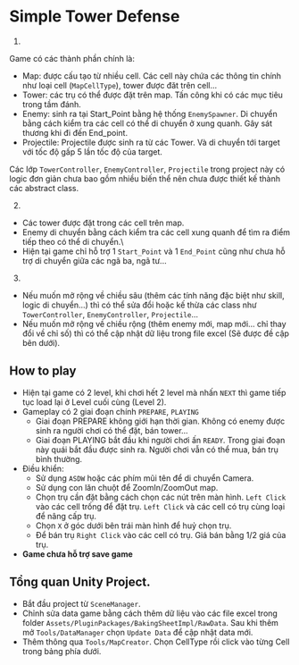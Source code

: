# Simple Tower Defense
1. 
Game có các thành phần chính là:
 - Map: được cấu tạo từ nhiều cell. Các cell này chứa các thông tin chính như loại cell (`MapCellType`), tower được đăt trên cell...
 - Tower: các trụ có thể được đặt trên map. Tấn công khi có các mục tiêu trong tầm đánh.
 - Enemy: sinh ra tại Start_Point bằng hệ thống `EnemySpawner`. Di chuyển bằng cách kiểm tra các cell có thể di chuyển ở xung quanh. Gây sát thương khi đi đến End_point. 
 - Projectile: Projectile được sinh ra từ các Tower. Và di chuyển tới target với tốc độ gấp 5 lần tốc độ của target.

Các lớp `TowerController`, `EnemyController`, `Projectile` trong project này có logic đơn giản chưa bao gồm nhiều biến thể nên chưa được thiết kế thành các abstract class.

2. 
- Các tower được đặt trong các cell trên map.
- Enemy di chuyển bằng cách kiểm tra các cell xung quanh để tìm ra điểm tiếp theo có thể di chuyển.\
- Hiện tại game chỉ hỗ trợ 1 `Start_Point` và 1 `End_Point` cũng như chưa hỗ trợ di chuyển giữa các ngã ba, ngã tư...

3.
- Nếu muốn mở rộng về chiều sâu (thêm các tính năng đặc biệt như skill, logic di chuyển...) thì có thể sửa đổi hoặc kế thừa các class như `TowerController`, `EnemyController`, `Projectile`...
- Nếu muốn mở rộng về chiều rộng (thêm enemy mới, map mới... chỉ thay đổi về chỉ số) thì có thể cập nhật dữ liệu trong file excel (Sẽ được đề cập bên dưới).

## How to play
- Hiện tại game có 2 level, khi chơi hết 2 level mà nhấn `NEXT` thì game tiếp tục load lại ở Level cuối cùng (Level 2).
- Gameplay có 2 giai đoạn chính `PREPARE`, `PLAYING`
    - Giai đoạn PREPARE không giới hạn thời gian. Không có enemy được sinh ra người chơi có thể đặt, bán tower...
    - Giai đoạn PLAYING bắt đầu khi người chơi ấn `READY`. Trong giai đoạn này quái bắt đầu được sinh ra. Người chơi vẫn có thể mua, bán trụ bình thường.
- Điều khiển:
    - Sử dụng `ASDW` hoặc các phím mũi tên để di chuyển Camera.
    - Sử dụng con lăn chuột để ZoomIn/ZoomOut map.
    - Chọn trụ cần đặt bằng cách chọn các nút trên màn hình. `Left Click` vào các cell trống để đặt trụ. `Left Click` và các cell có trụ cùng loại để nâng cấp trụ.
    - Chọn `X` ở góc dưới bên trái màn hình để huỷ chọn trụ.
    - Để bán trụ `Right Click` vào các cell có trụ. Giá bán bằng 1/2 giá của trụ.
- **Game chưa hỗ trợ save game**

## Tổng quan Unity Project.
- Bắt đầu project từ `SceneManager`.
- Chỉnh sửa data game bằng cách thêm dữ liệu vào các file excel trong folder `Assets/PluginPackages/BakingSheetImpl/RawData`. Sau khi thêm mở `Tools/DataManager` chọn `Update Data` để cập nhật data mới.
- Thêm thông qua `Tools/MapCreator`. Chọn CellType rồi click vào từng Cell trong bảng phía dưới.